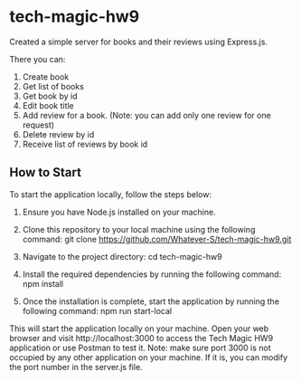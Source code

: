 # tech-magic-hw9
Created a simple server for books and their reviews using Express.js.

There you can:
1. Create book
2. Get list of books
3. Get book by id
4. Edit book title
5. Add review for a book. (Note: you can add only one review for one request)
6. Delete review by id
7. Receive list of reviews by book id

## How to Start
To start the application locally, follow the steps below:

1. Ensure you have Node.js installed on your machine.

2. Clone this repository to your local machine using the following command:
  git clone https://github.com/Whatever-S/tech-magic-hw9.git

3. Navigate to the project directory:
  cd tech-magic-hw9
  
4. Install the required dependencies by running the following command:
  npm install

5. Once the installation is complete, start the application by running the following command:
  npm run start-local

This will start the application locally on your machine.
Open your web browser and visit http://localhost:3000 to access the Tech Magic HW9 application or use Postman to test it.
Note: make sure port 3000 is not occupied by any other application on your machine. If it is, you can modify the port number in the server.js file.
